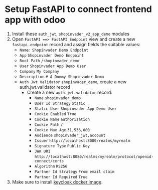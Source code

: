 # Setup FastAPI to connect frontend app with odoo

1. Install these ``auth_jwt``, ``shopinvader_v2_app_demo`` modules
2. Open ``FastAPI ==> FastAPI Endpoint`` view and create a new ``fastapi.endpoint`` record and assign fields the suitable values:
    + ``Name:`` ``Shopinvader Demo Endpoint``
    + ``App`` ``Shopinvader Demo Endpoint``
    + ``Root Path`` ``/shopinvader_demo``
    +  ``User`` ``Shopinvader App Demo User``
    + ``Company`` ``My Company``
    + ``Description`` ``# A Dummy Shopinvader Demo``
    + ``Auth Jwt Validator`` ``shopinvader_demo``, create a new auth.jwt.validator record
        + Create a new ``auth.jwt.validator`` record:
            + ``Name`` ``shopinvader_demo``
            + ``User Id Strategy`` ``Static``
            + ``Static User`` ``Shopinvader App Demo User``
            + ``Cookie Enabled`` ``True``
            + ``Cookie Name`` ``authorization``
            + ``Cookie Path`` ``/``
            + ``Cookie Max Age`` ``31,536,000``
            + ``Audience`` ``shopinvader_jwt,account``
            + ``Issuer`` ``http://localhost:8080/realms/myrealm``
            + ``Signature Type`` ``Public Key``
            + ``JWK URI`` ``http://localhost:8080/realms/myrealm/protocol/openid-connect/certs``
            + ``Algorithm`` ``RS256``
            + ``Partner Id Strategy`` ``From email claim``
            + ``Partner Id Required`` ``True``
3. Make sure to install [keycloak docker image](./keycloak.md).
